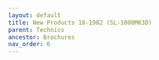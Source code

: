 ```yaml
---
layout: default
title: New Products 10-1982 (SL-1000MK3D)
parent: Technics
ancestor: Brochures
nav_order: 6
---
```


<div id="adobe-dc-view" style="height: 80vh;">
	<script src="https://acrobatservices.adobe.com/view-sdk/viewer.js"></script>
	<script type="text/javascript">
		document.addEventListener("adobe_dc_view_sdk.ready", function(){ 
			var adobeDCView = new AdobeDC.View({clientId: "5aca0821dfc443928ce227808de9010e", divId: "adobe-dc-view"});
			adobeDCView.previewFile({
				content:{location: {url: "/assets/pdfs/Technics_NP10-1982_2.pdf"}},
				metaData:{fileName: "Technics_NP10-1982_2.pdf"}
			}, {defaultViewMode: "FIT_WIDTH", showAnnotationTools: false});
		});
	</script>
	<br class="clear"/>
</div>
